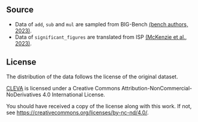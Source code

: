 ## Source

- Data of `add`, `sub` and `mul` are sampled from BIG-Bench [(bench authors, 2023)](https://openreview.net/forum?id=uyTL5Bvosj).
- Data of `significant_figures` are translated from ISP [(McKenzie et al., 2023)](https://arxiv.org/abs/2306.09479).

## License

The distribution of the data follows the license of the original dataset.

[CLEVA](https://arxiv.org/abs/2308.04813) is licensed under a
Creative Commons Attribution-NonCommercial-NoDerivatives 4.0 International License.

You should have received a copy of the license along with this
work. If not, see <https://creativecommons.org/licenses/by-nc-nd/4.0/>.
